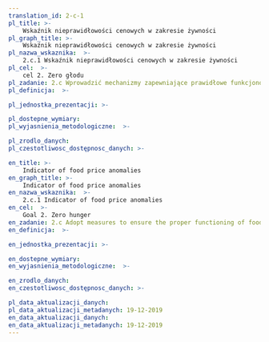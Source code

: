 ```yaml
---
translation_id: 2-c-1
pl_title: >-
    Wskaźnik nieprawidłowości cenowych w zakresie żywności
pl_graph_title: >-
    Wskaźnik nieprawidłowości cenowych w zakresie żywności
pl_nazwa_wskaznika:  >-
    2.c.1 Wskaźnik nieprawidłowości cenowych w zakresie żywności
pl_cel:  >-
    cel 2. Zero głodu
pl_zadanie: 2.c Wprowadzić mechanizmy zapewniające prawidłowe funkcjonowanie rynków towarów żywnościowych i ich pochodnych oraz ułatwić dostęp do aktualnych informacji rynkowych, w tym do informacji o rezerwach żywnościowych, by ograniczyć ekstremalną niestabilność cen żywności
pl_definicja:  >-

pl_jednostka_prezentacji: >-

pl_dostepne_wymiary:
pl_wyjasnienia_metodologiczne:  >-

pl_zrodlo_danych:
pl_czestotliwosc_dostępnosc_danych: >-

en_title: >-
    Indicator of food price anomalies
en_graph_title: >-
    Indicator of food price anomalies
en_nazwa_wskaznika:  >-
    2.c.1 Indicator of food price anomalies
en_cel:  >-
    Goal 2. Zero hunger
en_zadanie: 2.c Adopt measures to ensure the proper functioning of food commodity markets and their derivatives and facilitate timely access to market information, including on food reserves, in order to help limit extreme food price volatility
en_definicja:  >-

en_jednostka_prezentacji: >-

en_dostepne_wymiary:
en_wyjasnienia_metodologiczne:  >-

en_zrodlo_danych:
en_czestotliwosc_dostępnosc_danych: >-

pl_data_aktualizacji_danych:
pl_data_aktualizacji_metadanych: 19-12-2019
en_data_aktualizacji_danych:
en_data_aktualizacji_metadanych: 19-12-2019
---
```

